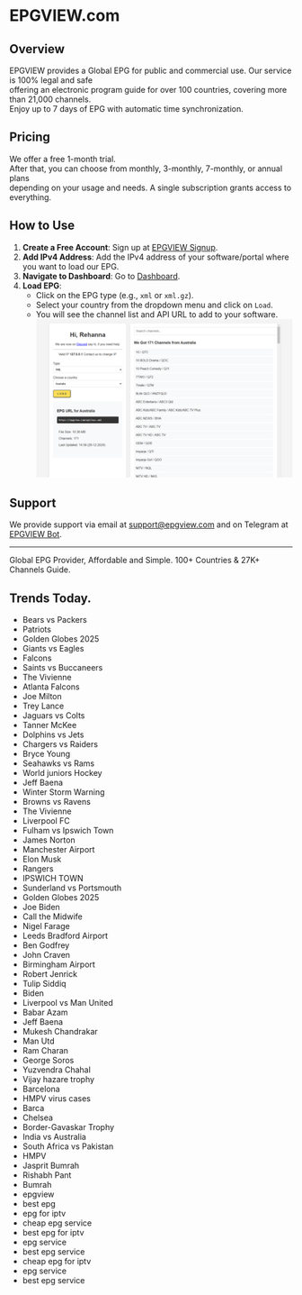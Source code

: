 # EPGVIEW.com



## Overview
EPGVIEW provides a Global EPG for public and commercial use. Our service is 100% legal and safe\
offering an electronic program guide for over 100 countries, covering more than 21,000 channels.\
Enjoy up to 7 days of EPG with automatic time synchronization.

## Pricing
We offer a free 1-month trial. \
After that, you can choose from monthly, 3-monthly, 7-monthly, or annual plans \
depending on your usage and needs. A single subscription grants access to everything.

## How to Use
1. **Create a Free Account**: Sign up at [EPGVIEW Signup](https://epgview.com/signup.php).
2. **Add IPv4 Address**: Add the IPv4 address of your software/portal where you want to load our EPG.
3. **Navigate to Dashboard**: Go to [Dashboard](https://epgview.com/dashboard.php).
4. **Load EPG**:
   - Click on the EPG type (e.g., `xml` or `xml.gz`).
   - Select your country from the dropdown menu and click on `Load`.
   - You will see the channel list and API URL to add to your software.
![EPGVIEW](img/dashboard.png)
## Support
We provide support via email at [support@epgview.com](mailto:support@epgview.com) and on Telegram at [EPGVIEW Bot](https://t.me/epgview_bot).

---

Global EPG Provider, Affordable and Simple. 100+ Countries & 27K+ Channels Guide.

## Trends Today.

- Bears vs Packers
- Patriots
- Golden Globes 2025
- Giants vs Eagles
- Falcons
- Saints vs Buccaneers
- The Vivienne
- Atlanta Falcons
- Joe Milton
- Trey Lance
- Jaguars vs Colts
- Tanner McKee
- Dolphins vs Jets
- Chargers vs Raiders
- Bryce Young
- Seahawks vs Rams
- World juniors Hockey
- Jeff Baena
- Winter Storm Warning
- Browns vs Ravens
- The Vivienne
- Liverpool FC
- Fulham vs Ipswich Town
- James Norton
- Manchester Airport
- Elon Musk
- Rangers
- IPSWICH TOWN
- Sunderland vs Portsmouth
- Golden Globes 2025
- Joe Biden
- Call the Midwife
- Nigel Farage
- Leeds Bradford Airport
- Ben Godfrey
- John Craven
- Birmingham Airport
- Robert Jenrick
- Tulip Siddiq
- Biden
- Liverpool vs Man United
- Babar Azam
- Jeff Baena
- Mukesh Chandrakar
- Man Utd
- Ram Charan
- George Soros
- Yuzvendra Chahal
- Vijay hazare trophy
- Barcelona
- HMPV virus cases
- Barca
- Chelsea
- Border-Gavaskar Trophy
- India vs Australia
- South Africa vs Pakistan
- HMPV
- Jasprit Bumrah
- Rishabh Pant
- Bumrah
- epgview
- best epg
- epg for iptv
- cheap epg service
- best epg for iptv
- epg service
- best epg service
- cheap epg for iptv
- epg service
- best epg service

